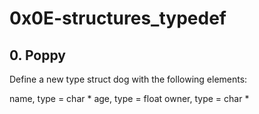 # 0x0E-structures_typedef

## 0. Poppy
Define a new type struct dog with the following elements:

name, type = char *
age, type = float
owner, type = char *